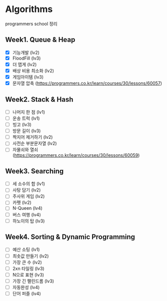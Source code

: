 # Algorithms
programmers school 정리


## Week1. Queue & Heap
- [X] 기능개발 (lv2)
- [X] FloodFill (lv3)
- [X] 더 맵게 (lv2)
- [X] 배상 비용 최소화 (lv2)
- [X] 게임아이템 (lv3)
- [X] 문자열 압축 (https://programmers.co.kr/learn/courses/30/lessons/60057)

## Week2. Stack & Hash
- [ ] 나머지 한 점 (lv1)
- [ ] 운송 트럭 (lv1)
- [ ] 빙고 (lv3)
- [ ] 방문 길이 (lv3)
- [ ] 짝지어 제거하기 (lv2)
- [ ] 사전순 부분문자열 (lv2)
- [ ] 자물쇠와 열쇠 (https://programmers.co.kr/learn/courses/30/lessons/60059)

## Week3. Searching
- [ ] 세 소수의 합 (lv1)
- [ ] 사탕 담기 (lv2)
- [ ] 주사위 게임 (lv2)
- [ ] 카펫 (lv2)
- [ ] N-Queen (lv4)
- [ ] 버스 여행 (lv4)
- [ ] 하노이의 탑 (lv3)

## Week4. Sorting & Dynamic Programming
- [ ] 예산 소팅 (lv1)
- [ ] 최솟값 만들기 (lv2)
- [ ] 가장 큰 수 (lv2)
- [ ] 2xn 타일링 (lv3)
- [ ] N으로 표현 (lv3)
- [ ] 가장 긴 팰린드롬 (lv3)
- [ ] 자동완성 (lv4)
- [ ] 단어 퍼즐 (lv4)
